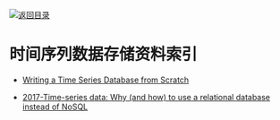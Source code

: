 [![返回目录](https://parg.co/UGo)](https://parg.co/b4z) 
 
 
 
# 时间序列数据存储资料索引


- [Writing a Time Series Database from Scratch](https://fabxc.org/blog/2017-04-10-writing-a-tsdb/)

- [2017-Time-series data: Why (and how) to use a relational database instead of NoSQL](https://blog.timescale.com/time-series-data-why-and-how-to-use-a-relational-database-instead-of-nosql-d0cd6975e87c)
